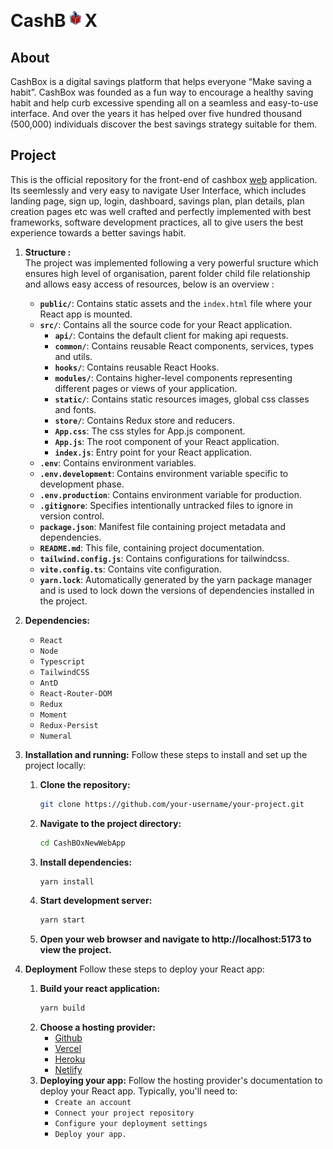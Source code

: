 # CashB<img src="./images/box.svg" height="30px" width="30px" style="margin-top:20px" />X
## About
CashBox is a digital savings platform that helps everyone “Make saving a habit”. CashBox was founded as a fun way to encourage a healthy saving habit and help curb excessive spending all on a seamless and easy-to-use interface. And over the years it has helped over five hundred thousand (500,000) individuals discover the best savings strategy suitable for them.
<br />
## Project
This is the official repository for the front-end of cashbox [web](https://www.cashboxng.com/) application. Its seemlessly and very easy to navigate User Interface, which includes landing page, sign up, login, dashboard, savings plan, plan details, plan creation pages etc was well crafted and perfectly implemented with best frameworks, software development practices, all to give users the best experience towards a better savings habit.
1. **Structure :**<br />
   The project was implemented following a very powerful sructure which ensures high level of organisation, parent folder child file relationship and allows easy access of resources, below is an overview :<br />
   - **`public/`**: Contains static assets and the `index.html` file where your React app is mounted.
   - **`src/`**: Contains all the source code for your React application.
     - **`api/`**: Contains the default client for making api requests.
     - **`common/`**: Contains reusable React components, services, types and utils.
     - **`hooks/`**: Contains reusable React Hooks.
     - **`modules/`**: Contains higher-level components representing different pages or views of your application.
     - **`static/`**: Contains static resources images, global css classes and fonts.
     - **`store/`**: Contains Redux store and reducers.
     - **`App.css`**: The css styles for App.js component.
     - **`App.js`**: The root component of your React application.
     - **`index.js`**: Entry point for your React application.
   - **`.env`**: Contains environment variables.
   - **`.env.development`**: Contains environment variable specific to development phase.
   - **`.env.production`**: Contains environment variable for production.
   - **`.gitignore`**: Specifies intentionally untracked files to ignore in version control.
   - **`package.json`**: Manifest file containing project metadata and dependencies.
   - **`README.md`**: This file, containing project documentation.
   - **`tailwind.config.js`**: Contains configurations for tailwindcss.
   - **`vite.config.ts`**: Contains vite configuration.
   - **`yarn.lock`**: Automatically generated by the yarn package manager and is used to lock down the versions of dependencies installed in the project.

2. **Dependencies:**
   - `React`
   - `Node`
   - `Typescript`
   - `TailwindCSS`
   - `AntD`
   - `React-Router-DOM`
   - `Redux`
   - `Moment`
   - `Redux-Persist`
   - `Numeral`
3. **Installation and running:**
   Follow these steps to install and set up the project locally:<br />
   1. **Clone the repository:**
      ```bash
      git clone https://github.com/your-username/your-project.git
    2. **Navigate to the project directory:**
       ```bash
       cd CashBOxNewWebApp
    3. **Install dependencies:**
       ```bash
       yarn install
    4. **Start development server:**
       ```bash
       yarn start
    5. **Open your web browser and navigate to http://localhost:5173 to view the project.**
    
5. **Deployment**
   Follow these steps to deploy your React app:<br />
   1. **Build your react application:**
      ```bash
      yarn build
    2. **Choose a hosting provider:**
       - [Github](https://github.com/)
       - [Vercel](https://vercel.com/)
       - [Heroku](https://www.heroku.com/)
       - [Netlify](https://www.netlify.com/)
    3. **Deploying your app:**
       Follow the hosting provider's documentation to deploy your React app. Typically, you'll need to:
       - `Create an account`
       - `Connect your project repository`
       - `Configure your deployment settings`
       - `Deploy your app.`
      
